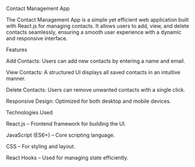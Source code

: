 Contact Management App

The Contact Management App is a simple yet efficient web application built with React.js for managing contacts. It allows users to add, view, and delete contacts seamlessly, ensuring a smooth user experience with a dynamic and responsive interface.

Features

Add Contacts: Users can add new contacts by entering a name and email.

View Contacts: A structured UI displays all saved contacts in an intuitive manner.

Delete Contacts: Users can remove unwanted contacts with a single click.

Responsive Design: Optimized for both desktop and mobile devices.

Technologies Used

React.js – Frontend framework for building the UI.

JavaScript (ES6+) – Core scripting language.

CSS – For styling and layout.

React Hooks – Used for managing state efficiently.
